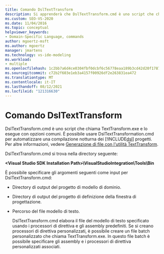 ```yaml
---
title: Comando DslTextTransform
description: Si apprenderà che DslTextTransform.cmd è uno script che chiama TextTransform.exe e lo esegue con opzioni comuni.
ms.custom: SEO-VS-2020
ms.date: 11/04/2016
ms.topic: conceptual
helpviewer_keywords:
- Domain-Specific Language, commands
author: mgoertz-msft
ms.author: mgoertz
manager: jmartens
ms.technology: vs-ide-modeling
ms.workload:
- multiple
ms.openlocfilehash: 1c2bb7a6d4ce0304fbf0dcbf6c56778eaa189b3cd42d20f17876ae2770f1230d
ms.sourcegitcommit: c72b2f603e1eb3a4157f00926df2e263831ea472
ms.translationtype: MT
ms.contentlocale: it-IT
ms.lasthandoff: 08/12/2021
ms.locfileid: "121316630"
---
```

# <a name="the-dsltexttransform-command"></a>Comando DslTextTransform
DslTextTransform.cmd è uno script che chiama TextTransform.exe e lo esegue con opzioni comuni. È possibile usare DslTextTransformation.cmd per automatizzare una compilazione notturna dei [!INCLUDE[dsl](../modeling/includes/dsl_md.md)] progetti. Per altre informazioni, vedere [Generazione di file con l'utilità TextTransform](../modeling/generating-files-with-the-texttransform-utility.md).

 DslTextTransform.cmd si trova nella directory seguente:

 **\<Visual Studio SDK Installation Path>\VisualStudioIntegration\Tools\Bin**

 È possibile specificare gli argomenti seguenti come input per DslTextTransform.cmd:

- Directory di output del progetto di modello di dominio.

- Directory di output del progetto di definizione della finestra di progettazione.

- Percorso del file modello di testo.

  DslTextTransform.cmd elabora il file del modello di testo specificato usando i processori di direttiva e gli assembly predefiniti. Se si creano processori di direttiva personalizzati, è possibile creare un file batch personalizzato che chiama TextTransform.exe. In questo file batch è possibile specificare gli assembly e i processori di direttiva personalizzati associati.
